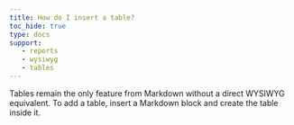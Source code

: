```yaml
---
title: How do I insert a table?
toc_hide: true
type: docs
support:
   - reports
   - wysiwyg
   - tables
---
```


Tables remain the only feature from Markdown without a direct WYSIWYG equivalent. To add a table, insert a Markdown block and create the table inside it.